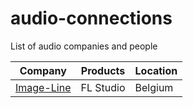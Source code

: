 # audio-connections
List of audio companies and people

| Company    | Products | Location |
| -------- | ------- | -------- |
| [Image-Line](https://www.image-line.com/) | FL Studio | Belgium |
